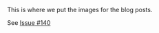 This is where we put the images for the blog posts.

See [Issue #140](https://github.com/academicpages/academicpages.github.io/issues/140)
